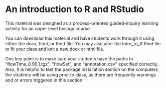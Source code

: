 # An introduction to R and RStudio 
This material was designed as a process-oriented guided-inquiry learning activity for an upper level biology course. 

You can download this material and have students work through it using either the docx, html, or Rmd file. You may also alter the Intro_to_R.Rmd file to fit your class and knit a new docx or html file.

One key point is to make sure your students have the paths to "flowTime_0.99.1.tgz", "flowSet", and "annotation.csv" specified correctly. Also, it is helpful to test the package installation section on the computers the students will be using prior to class, as there are frequently warnings and or errors triggered in this section. 
